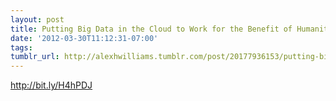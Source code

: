 ```yaml
---
layout: post
title: Putting Big Data in the Cloud to Work for the Benefit of Humanity
date: '2012-03-30T11:12:31-07:00'
tags: 
tumblr_url: http://alexhwilliams.tumblr.com/post/20177936153/putting-big-data-in-the-cloud-to-work-for-the-benefit
---
```

<p><a href="http://bit.ly/H4hPDJ">http://bit.ly/H4hPDJ</a></p>
